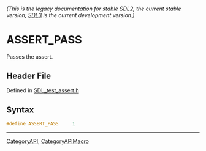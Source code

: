###### (This is the legacy documentation for stable SDL2, the current stable version; [SDL3](https://wiki.libsdl.org/SDL3/) is the current development version.)
# ASSERT_PASS

Passes the assert.

## Header File

Defined in [SDL_test_assert.h](https://github.com/libsdl-org/SDL/blob/SDL2/include/SDL_test_assert.h)

## Syntax

```c
#define ASSERT_PASS     1
```

----
[CategoryAPI](CategoryAPI), [CategoryAPIMacro](CategoryAPIMacro)

